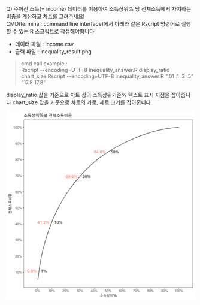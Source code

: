 Q) 주어진 소득(= income) 데이터를 이용하여 소득상위% 당 전체소득에서 차지하는 비중을 계산하고 차트를 그려주세요!  
CMD(terminal: command line interface)에서 아래와 같은 Rscript 명령어로 실행할 수 있는 R 스크립트로 작성해야합니다!  

- 데이터 파일 : income.csv  
- 출력 파일 : inequality_result.png  

> cmd call example :  
> Rscript --encoding=UTF-8 inequality_answer.R display_ratio chart_size
> Rscript --encoding=UTF-8 inequality_answer.R ".01 .1 .3 .5" "17.8 17.8"  

display_ratio 값을 기준으로 차트 상의 소득상위기준% 텍스트 표시 지점을 잡아줍니다
chart_size 값을 기준으로 차트의 가로, 세로 크기를 잡아줍니다

![inequality_result.PNG](inequality_result.PNG)
